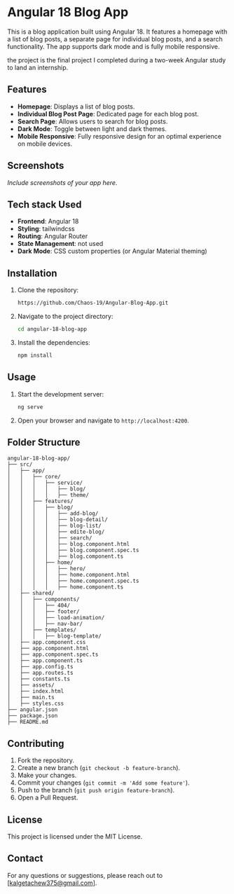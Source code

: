 # Angular 18 Blog App

This is a blog application built using Angular 18. It features a homepage with a list of blog posts, a separate page for individual blog posts, and a search functionality. The app supports dark mode and is fully mobile responsive.

the project is the final project I completed during a two-week Angular study to land an internship. 

## Features

- **Homepage**: Displays a list of blog posts.
- **Individual Blog Post Page**: Dedicated page for each blog post.
- **Search Page**: Allows users to search for blog posts.
- **Dark Mode**: Toggle between light and dark themes.
- **Mobile Responsive**: Fully responsive design for an optimal experience on mobile devices.

## Screenshots

*Include screenshots of your app here.*

## Tech stack Used

- **Frontend**: Angular 18
- **Styling**: tailwindcss 
- **Routing**: Angular Router
- **State Management**: not used
- **Dark Mode**: CSS custom properties (or Angular Material theming)

## Installation

1. Clone the repository:
   ```sh
   https://github.com/Chaos-19/Angular-Blog-App.git
   ```
2. Navigate to the project directory:
   ```sh
   cd angular-18-blog-app
   ```
3. Install the dependencies:
   ```sh
   npm install
   ```

## Usage

1. Start the development server:
   ```sh
   ng serve
   ```
2. Open your browser and navigate to `http://localhost:4200`.

## Folder Structure
```
angular-18-blog-app/
├── src/
│   ├── app/
│   │   ├── core/
│   │   │   ├── service/
│   │   │   │   ├── blog/
│   │   │   │   ├── theme/
│   │   ├── features/
│   │   │   ├── blog/
│   │   │   │   ├── add-blog/
│   │   │   │   ├── blog-detail/
│   │   │   │   ├── blog-list/
│   │   │   │   ├── edite-blog/
│   │   │   │   ├── search/
│   │   │   │   ├── blog.component.html
│   │   │   │   ├── blog.component.spec.ts
│   │   │   │   ├── blog.component.ts
│   │   │   ├── home/
│   │   │   │   ├── hero/
│   │   │   │   ├── home.component.html
│   │   │   │   ├── home.component.spec.ts
│   │   │   │   ├── home.component.ts
│   ├── shared/
│   │   ├── components/
│   │   │   ├── 404/
│   │   │   ├── footer/
│   │   │   ├── load-animation/
│   │   │   ├── nav-bar/
│   │   ├── templates/
│   │   │   ├── blog-template/
│   ├── app.component.css
│   ├── app.component.html
│   ├── app.component.spec.ts
│   ├── app.component.ts
│   ├── app.config.ts
│   ├── app.routes.ts
│   ├── constants.ts
│   ├── assets/
│   ├── index.html
│   ├── main.ts
│   ├── styles.css
├── angular.json
├── package.json
├── README.md
```
## Contributing

1. Fork the repository.
2. Create a new branch (`git checkout -b feature-branch`).
3. Make your changes.
4. Commit your changes (`git commit -m 'Add some feature'`).
5. Push to the branch (`git push origin feature-branch`).
6. Open a Pull Request.

## License

This project is licensed under the MIT License.

## Contact

For any questions or suggestions, please reach out to [kalgetachew375@gmail.com].
